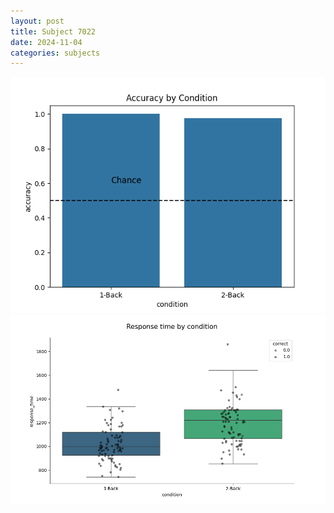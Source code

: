 ```yaml
---
layout: post
title: Subject 7022
date: 2024-11-04
categories: subjects
---
```


![](data/7022/run-6/7022_ATS_acc.png)
![](data/7022/run-6/7022_ATS_rt.png)
